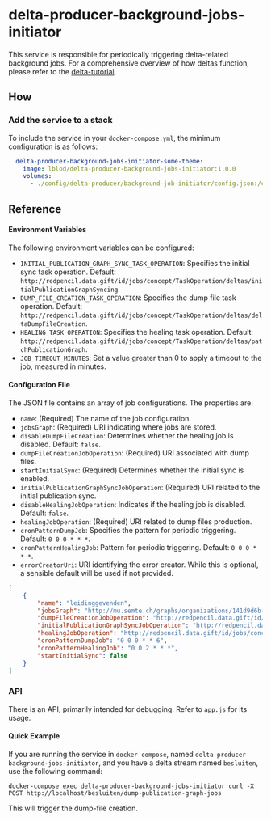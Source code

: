 # delta-producer-background-jobs-initiator
This service is responsible for periodically triggering delta-related background jobs. For a comprehensive overview of how deltas function, please refer to the [delta-tutorial](https://github.com/lblod/delta-tutorial).
## How
### Add the service to a stack

To include the service in your `docker-compose.yml`, the minimum configuration is as follows:

```yaml
  delta-producer-background-jobs-initiator-some-theme:
    image: lblod/delta-producer-background-jobs-initiator:1.0.0
    volumes:
      - ./config/delta-producer/background-job-initiator/config.json:/config/config.json
```

## Reference
#### Environment Variables
The following environment variables can be configured:
* `INITIAL_PUBLICATION_GRAPH_SYNC_TASK_OPERATION`: Specifies the initial sync task operation. Default: `http://redpencil.data.gift/id/jobs/concept/TaskOperation/deltas/initialPublicationGraphSyncing`.
* `DUMP_FILE_CREATION_TASK_OPERATION`: Specifies the dump file task operation. Default: `http://redpencil.data.gift/id/jobs/concept/TaskOperation/deltas/deltaDumpFileCreation`.
* `HEALING_TASK_OPERATION`: Specifies the healing task operation. Default: `http://redpencil.data.gift/id/jobs/concept/TaskOperation/deltas/patchPublicationGraph`.
* `JOB_TIMEOUT_MINUTES`: Set a value greater than 0 to apply a timeout to the job, measured in minutes.

#### Configuration File

The JSON file contains an array of job configurations. The properties are:

* `name`: (Required) The name of the job configuration.
* `jobsGraph`: (Required) URI indicating where jobs are stored.
* `disableDumpFileCreation`: Determines whether the healing job is disabled. Default: `false`.
* `dumpFileCreationJobOperation`: (Required) URI associated with dump files.
* `startInitialSync`: (Required) Determines whether the initial sync is enabled.
* `initialPublicationGraphSyncJobOperation`: (Required) URI related to the initial publication sync.
* `disableHealingJobOperation`: Indicates if the healing job is disabled. Default: `false`.
* `healingJobOperation`: (Required) URI related to dump files production.
* `cronPatternDumpJob`: Specifies the pattern for periodic triggering. Default: `0 0 0 * * *`.
* `cronPatternHealingJob`: Pattern for periodic triggering. Default: `0 0 0 * * *`.
* `errorCreatorUri`: URI identifying the error creator. While this is optional, a sensible default will be used if not provided.

```json
[
    {
        "name": "leidinggevenden",
        "jobsGraph": "http://mu.semte.ch/graphs/organizations/141d9d6b-54af-4d17-b313-8d1c30bc3f5b/LoketAdmin",
        "dumpFileCreationJobOperation": "http://redpencil.data.gift/id/jobs/concept/JobOperation/deltas/deltaDumpFileCreation/leidinggevenden",
        "initialPublicationGraphSyncJobOperation": "http://redpencil.data.gift/id/jobs/concept/JobOperation/deltas/initialPublicationGraphSyncing/leidinggevenden",
        "healingJobOperation": "http://redpencil.data.gift/id/jobs/concept/JobOperation/deltas/healingOperation/leidinggevenden",
        "cronPatternDumpJob": "0 0 0 * * 6",
        "cronPatternHealingJob": "0 0 2 * * *",
        "startInitialSync": false
    }
]
```

### API
There is an API, primarily intended for debugging. Refer to `app.js` for its usage.
#### Quick Example
If you are running the service in `docker-compose`, named `delta-producer-background-jobs-initiator`, and you have a delta stream named `besluiten`, use the following command:

```
docker-compose exec delta-producer-background-jobs-initiator curl -X POST http://localhost/besluiten/dump-publication-graph-jobs
```
This will trigger the dump-file creation.
